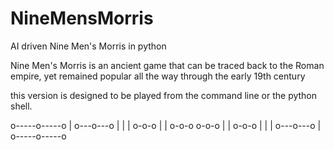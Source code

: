 # NineMensMorris
AI driven Nine Men's Morris in python

Nine Men's Morris is an ancient game that can be traced back to the Roman empire, yet remained popular all the way through the early 19th century

this version is designed to be played from the command line or the python shell.

  o-----o-----o
  | o---o---o |
  | | o-o-o | |
  o-o-o   o-o-o
  | | o-o-o | |
  | o---o---o |
  o-----o-----o
